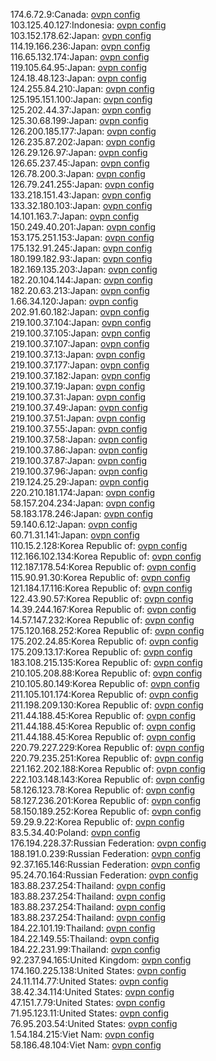 174.6.72.9:Canada: [ovpn config](vpn/174_6_72_9.ovpn)  
103.125.40.127:Indonesia: [ovpn config](vpn/103_125_40_127.ovpn)  
103.152.178.62:Japan: [ovpn config](vpn/103_152_178_62.ovpn)  
114.19.166.236:Japan: [ovpn config](vpn/114_19_166_236.ovpn)  
116.65.132.174:Japan: [ovpn config](vpn/116_65_132_174.ovpn)  
119.105.64.95:Japan: [ovpn config](vpn/119_105_64_95.ovpn)  
124.18.48.123:Japan: [ovpn config](vpn/124_18_48_123.ovpn)  
124.255.84.210:Japan: [ovpn config](vpn/124_255_84_210.ovpn)  
125.195.151.100:Japan: [ovpn config](vpn/125_195_151_100.ovpn)  
125.202.44.37:Japan: [ovpn config](vpn/125_202_44_37.ovpn)  
125.30.68.199:Japan: [ovpn config](vpn/125_30_68_199.ovpn)  
126.200.185.177:Japan: [ovpn config](vpn/126_200_185_177.ovpn)  
126.235.87.202:Japan: [ovpn config](vpn/126_235_87_202.ovpn)  
126.29.126.97:Japan: [ovpn config](vpn/126_29_126_97.ovpn)  
126.65.237.45:Japan: [ovpn config](vpn/126_65_237_45.ovpn)  
126.78.200.3:Japan: [ovpn config](vpn/126_78_200_3.ovpn)  
126.79.241.255:Japan: [ovpn config](vpn/126_79_241_255.ovpn)  
133.218.151.43:Japan: [ovpn config](vpn/133_218_151_43.ovpn)  
133.32.180.103:Japan: [ovpn config](vpn/133_32_180_103.ovpn)  
14.101.163.7:Japan: [ovpn config](vpn/14_101_163_7.ovpn)  
150.249.40.201:Japan: [ovpn config](vpn/150_249_40_201.ovpn)  
153.175.251.153:Japan: [ovpn config](vpn/153_175_251_153.ovpn)  
175.132.91.245:Japan: [ovpn config](vpn/175_132_91_245.ovpn)  
180.199.182.93:Japan: [ovpn config](vpn/180_199_182_93.ovpn)  
182.169.135.203:Japan: [ovpn config](vpn/182_169_135_203.ovpn)  
182.20.104.144:Japan: [ovpn config](vpn/182_20_104_144.ovpn)  
182.20.63.213:Japan: [ovpn config](vpn/182_20_63_213.ovpn)  
1.66.34.120:Japan: [ovpn config](vpn/1_66_34_120.ovpn)  
202.91.60.182:Japan: [ovpn config](vpn/202_91_60_182.ovpn)  
219.100.37.104:Japan: [ovpn config](vpn/219_100_37_104.ovpn)  
219.100.37.105:Japan: [ovpn config](vpn/219_100_37_105.ovpn)  
219.100.37.107:Japan: [ovpn config](vpn/219_100_37_107.ovpn)  
219.100.37.13:Japan: [ovpn config](vpn/219_100_37_13.ovpn)  
219.100.37.177:Japan: [ovpn config](vpn/219_100_37_177.ovpn)  
219.100.37.182:Japan: [ovpn config](vpn/219_100_37_182.ovpn)  
219.100.37.19:Japan: [ovpn config](vpn/219_100_37_19.ovpn)  
219.100.37.31:Japan: [ovpn config](vpn/219_100_37_31.ovpn)  
219.100.37.49:Japan: [ovpn config](vpn/219_100_37_49.ovpn)  
219.100.37.51:Japan: [ovpn config](vpn/219_100_37_51.ovpn)  
219.100.37.55:Japan: [ovpn config](vpn/219_100_37_55.ovpn)  
219.100.37.58:Japan: [ovpn config](vpn/219_100_37_58.ovpn)  
219.100.37.86:Japan: [ovpn config](vpn/219_100_37_86.ovpn)  
219.100.37.87:Japan: [ovpn config](vpn/219_100_37_87.ovpn)  
219.100.37.96:Japan: [ovpn config](vpn/219_100_37_96.ovpn)  
219.124.25.29:Japan: [ovpn config](vpn/219_124_25_29.ovpn)  
220.210.181.174:Japan: [ovpn config](vpn/220_210_181_174.ovpn)  
58.157.204.234:Japan: [ovpn config](vpn/58_157_204_234.ovpn)  
58.183.178.246:Japan: [ovpn config](vpn/58_183_178_246.ovpn)  
59.140.6.12:Japan: [ovpn config](vpn/59_140_6_12.ovpn)  
60.71.31.141:Japan: [ovpn config](vpn/60_71_31_141.ovpn)  
110.15.2.128:Korea Republic of: [ovpn config](vpn/110_15_2_128.ovpn)  
112.166.102.134:Korea Republic of: [ovpn config](vpn/112_166_102_134.ovpn)  
112.187.178.54:Korea Republic of: [ovpn config](vpn/112_187_178_54.ovpn)  
115.90.91.30:Korea Republic of: [ovpn config](vpn/115_90_91_30.ovpn)  
121.184.17.116:Korea Republic of: [ovpn config](vpn/121_184_17_116.ovpn)  
122.43.90.57:Korea Republic of: [ovpn config](vpn/122_43_90_57.ovpn)  
14.39.244.167:Korea Republic of: [ovpn config](vpn/14_39_244_167.ovpn)  
14.57.147.232:Korea Republic of: [ovpn config](vpn/14_57_147_232.ovpn)  
175.120.168.252:Korea Republic of: [ovpn config](vpn/175_120_168_252.ovpn)  
175.202.24.85:Korea Republic of: [ovpn config](vpn/175_202_24_85.ovpn)  
175.209.13.17:Korea Republic of: [ovpn config](vpn/175_209_13_17.ovpn)  
183.108.215.135:Korea Republic of: [ovpn config](vpn/183_108_215_135.ovpn)  
210.105.208.88:Korea Republic of: [ovpn config](vpn/210_105_208_88.ovpn)  
210.105.80.149:Korea Republic of: [ovpn config](vpn/210_105_80_149.ovpn)  
211.105.101.174:Korea Republic of: [ovpn config](vpn/211_105_101_174.ovpn)  
211.198.209.130:Korea Republic of: [ovpn config](vpn/211_198_209_130.ovpn)  
211.44.188.45:Korea Republic of: [ovpn config](vpn/211_44_188_45.ovpn)  
211.44.188.45:Korea Republic of: [ovpn config](vpn/211_44_188_45.ovpn)  
211.44.188.45:Korea Republic of: [ovpn config](vpn/211_44_188_45.ovpn)  
220.79.227.229:Korea Republic of: [ovpn config](vpn/220_79_227_229.ovpn)  
220.79.235.251:Korea Republic of: [ovpn config](vpn/220_79_235_251.ovpn)  
221.162.202.188:Korea Republic of: [ovpn config](vpn/221_162_202_188.ovpn)  
222.103.148.143:Korea Republic of: [ovpn config](vpn/222_103_148_143.ovpn)  
58.126.123.78:Korea Republic of: [ovpn config](vpn/58_126_123_78.ovpn)  
58.127.236.201:Korea Republic of: [ovpn config](vpn/58_127_236_201.ovpn)  
58.150.189.252:Korea Republic of: [ovpn config](vpn/58_150_189_252.ovpn)  
59.29.9.22:Korea Republic of: [ovpn config](vpn/59_29_9_22.ovpn)  
83.5.34.40:Poland: [ovpn config](vpn/83_5_34_40.ovpn)  
176.194.228.37:Russian Federation: [ovpn config](vpn/176_194_228_37.ovpn)  
188.191.0.239:Russian Federation: [ovpn config](vpn/188_191_0_239.ovpn)  
92.37.165.146:Russian Federation: [ovpn config](vpn/92_37_165_146.ovpn)  
95.24.70.164:Russian Federation: [ovpn config](vpn/95_24_70_164.ovpn)  
183.88.237.254:Thailand: [ovpn config](vpn/183_88_237_254.ovpn)  
183.88.237.254:Thailand: [ovpn config](vpn/183_88_237_254.ovpn)  
183.88.237.254:Thailand: [ovpn config](vpn/183_88_237_254.ovpn)  
183.88.237.254:Thailand: [ovpn config](vpn/183_88_237_254.ovpn)  
184.22.101.19:Thailand: [ovpn config](vpn/184_22_101_19.ovpn)  
184.22.149.55:Thailand: [ovpn config](vpn/184_22_149_55.ovpn)  
184.22.231.99:Thailand: [ovpn config](vpn/184_22_231_99.ovpn)  
92.237.94.165:United Kingdom: [ovpn config](vpn/92_237_94_165.ovpn)  
174.160.225.138:United States: [ovpn config](vpn/174_160_225_138.ovpn)  
24.11.114.77:United States: [ovpn config](vpn/24_11_114_77.ovpn)  
38.42.34.114:United States: [ovpn config](vpn/38_42_34_114.ovpn)  
47.151.7.79:United States: [ovpn config](vpn/47_151_7_79.ovpn)  
71.95.123.11:United States: [ovpn config](vpn/71_95_123_11.ovpn)  
76.95.203.54:United States: [ovpn config](vpn/76_95_203_54.ovpn)  
1.54.184.215:Viet Nam: [ovpn config](vpn/1_54_184_215.ovpn)  
58.186.48.104:Viet Nam: [ovpn config](vpn/58_186_48_104.ovpn)  

